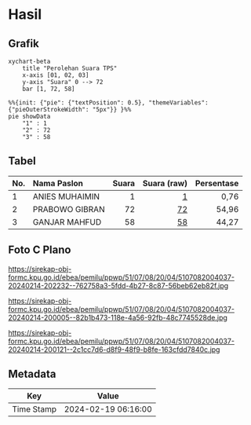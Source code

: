 # Hasil

## Grafik

```mermaid
xychart-beta
    title "Perolehan Suara TPS"
    x-axis [01, 02, 03]
    y-axis "Suara" 0 --> 72
    bar [1, 72, 58]
```

```mermaid
%%{init: {"pie": {"textPosition": 0.5}, "themeVariables": {"pieOuterStrokeWidth": "5px"}} }%%
pie showData
    "1" : 1
    "2" : 72
    "3" : 58
```

## Tabel

| No. | Nama Paslon    | Suara | Suara (raw) | Persentase |
|:--- |:-------------- | -----:| -----------:| ----------:|
| 1   | ANIES MUHAIMIN | 1     | [1][p-1]    | 0,76       |
| 2   | PRABOWO GIBRAN | 72    | [72][p-2]   | 54,96      |
| 3   | GANJAR MAHFUD  | 58    | [58][p-3]   | 44,27      |


[p-1]: https://github.com/gigit-pemilu/pemilu-2024-51-bali/blob/main/pilpres/hitung-suara/sub/51-bali/sub/07-karangasem/sub/08-kubu/sub/2004-tianyar/sub/037-tps/sub/paslon-1.txt
[p-2]: https://github.com/gigit-pemilu/pemilu-2024-51-bali/blob/main/pilpres/hitung-suara/sub/51-bali/sub/07-karangasem/sub/08-kubu/sub/2004-tianyar/sub/037-tps/sub/paslon-2.txt
[p-3]: https://github.com/gigit-pemilu/pemilu-2024-51-bali/blob/main/pilpres/hitung-suara/sub/51-bali/sub/07-karangasem/sub/08-kubu/sub/2004-tianyar/sub/037-tps/sub/paslon-3.txt

## Foto C Plano

https://sirekap-obj-formc.kpu.go.id/ebea/pemilu/ppwp/51/07/08/20/04/5107082004037-20240214-202232--762758a3-5fdd-4b27-8c87-56beb62eb82f.jpg

https://sirekap-obj-formc.kpu.go.id/ebea/pemilu/ppwp/51/07/08/20/04/5107082004037-20240214-200005--82b1b473-118e-4a56-92fb-48c7745528de.jpg

https://sirekap-obj-formc.kpu.go.id/ebea/pemilu/ppwp/51/07/08/20/04/5107082004037-20240214-200121--2c1cc7d6-d8f9-48f9-b8fe-163cfdd7840c.jpg


## Metadata

| Key        | Value               |
| ---------- | ------------------- |
| Time Stamp | 2024-02-19 06:16:00 |



